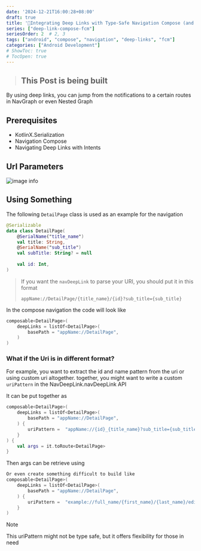 ```yaml
---
date: '2024-12-21T16:00:28+08:00'
draft: true
title: '🚧Integrating Deep Links with Type-Safe Navigation Compose (and custom parsing) and fcm'
series: ["deep-link-compose-fcm"]
seriesOrder: 2  # 2, 3
tags: ["android", "compose", "navigation", "deep-links", "fcm"]
categories: ["Android Development"]
# ShowToc: true
# TocOpen: true
---
```


> ## This Post is being built
By using deep links, you can jump from the notifications to a certain routes in NavGraph or even Nested Graph

## Prerequisites
- KotlinX.Serialization
- Navigation Compose
- Navigating Deep Links with Intents

## Url Parameters
![image info](../res/url_scheme.png)

## Using Something

The following `DetailPage` class is used as an example for the navigation
```kotlin
@Serializable
data class DetailPage(
    @SerialName("title_name")
    val title: String,
    @SerialName("sub_title")
    val subTitle: String? = null
    
    val id: Int,
)
```


> If you want the `navDeepLink` to parse your URI, you should put it in this format 
> 
> `appName://DetailPage/{title_name}/{id}?sub_title={sub_title}`


In the compose navigation the code will look like

```kotlin
composable<DetailPage>(
    deepLinks = listOf<DetailPage>(
        basePath = "appName://DetailPage",
    )
)

```
 
### What if the Uri is in different format?

For example, you want to extract the id and name pattern from the uri or using custom uri altogether. together, you might want to write a custom `uriPattern` in the NavDeepLink.navDeepLink API

<!-- It looks difficult to build DeepLinks such as example://full_name/{first_name}/{last_name}/edit -->


It can be put together as
```kotlin {hl_lines=[5]}
composable<DetailPage>(
    deepLinks = listOf<DetailPage>(
        basePath = "appName://DetailPage",
    ) {
        uriPattern =  "appName://{id}_{title_name}?sub_title={sub_title}"
    }
) {
    val args = it.toRoute<DetailPage>
}
```
Then args can be retrieve using 

```kotlin {linenos=table}
Or even create something difficult to build like
composable<DetailPage>(
    deepLinks = listOf<DetailPage>(
        basePath = "appName://DetailPage",
    ) {
        uriPattern =  "example://full_name/{first_name}/{last_name}/edit"
    }
)


```

> [!NOTE]
> This uriPattern might not be type safe, but it offers flexibility for those in need
